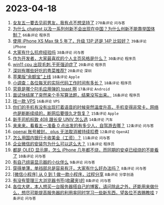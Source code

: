 # 2023-04-18

1. [女友五一要去见前男友，我有点不想坚持了](https://www.v2ex.com/t/933324) `270条评论` `问与答`
1. [为什么 chatgpt 以及一系列创新不会出现在中国？为什么创新不能靠举国体制？](https://www.v2ex.com/t/933384) `66条评论` `程序员`
1. [使用 iPhone XS Max 快 5 年了，升级 13P 还是 14P 比较好？](https://www.v2ex.com/t/933339) `39条评论` `iPhone`
1. [大家有什么抗痘经验吗](https://www.v2ex.com/t/933376) `38条评论` `问与答`
1. [作为开发者，大家最喜欢的个人主页风格是什么？](https://www.v2ex.com/t/933373) `30条评论` `程序员`
1. [win11 cpu 出现毛刺.干死强迫症了](https://www.v2ex.com/t/933349) `20条评论` `程序员`
1. [深圳有哪些好吃的粤菜推荐?](https://www.v2ex.com/t/933334) `20条评论` `深圳`
1. [苹果版“余额宝”上线](https://www.v2ex.com/t/933362) `18条评论` `Apple`
1. [小调查：各位每天的实际代码工作时间有多长？](https://www.v2ex.com/t/933353) `18条评论` `程序员`
1. [究竟是哪个叼毛应用弹的 toast 啊](https://www.v2ex.com/t/933363) `17条评论` `Android`
1. [面试快结尾了突然来个手写算法题，结果没写出来。](https://www.v2ex.com/t/933344) `16条评论` `程序员`
1. [找一款 VPS](https://www.v2ex.com/t/933335) `16条评论` `VPS`
1. [你们的手机有没有出现打着语音的时候突然温度升高，手机变得非常卡，网络也是断断续续的，断网后要很久才恢复？](https://www.v2ex.com/t/933330) `15条评论` `Apple`
1. [新手司机标致 408 跟长安 UNIV 怎么选](https://www.v2ex.com/t/933380) `14条评论` `汽车`
1. [来来来，看看五一准备 0 点出发的有多少人，自驾游去哪？](https://www.v2ex.com/t/933392) `12条评论` `问与答`
1. [openai 账号被封， plus 无法取消被持续扣费](https://www.v2ex.com/t/933387) `12条评论` `OpenAI`
1. [怎么用国内银行卡收美金（工资）？](https://www.v2ex.com/t/933391) `11条评论` `问与答`
1. [企业微信的安装包为什么可以这么大？](https://www.v2ex.com/t/933345) `11条评论` `程序员`
1. [都是 OLED 显示屏，怎么 iPhone 几年都不烧，而同期的安卓已经烧的不能看了](https://www.v2ex.com/t/933355) `10条评论` `问与答`
1. [有自己组装显示器的小伙伴么](https://www.v2ex.com/t/933351) `9条评论` `问与答`
1. [穿得单薄，单裆部总是容易有汗，大家有什么好办法吗？](https://www.v2ex.com/t/933388) `8条评论` `问与答`
1. [[微信小程序] 从 0 到 1 做一款小程序，过程分享](https://www.v2ex.com/t/933383) `8条评论` `分享创造`
1. [有没有管理三大浏览器书签(收藏夹)的](https://www.v2ex.com/t/933332) `8条评论` `问与答`
1. [各位大佬，本人想买一台服务器搭自己的博客，请问除此之外，还能用来做什么，想尽可能提高服务器的利用率同时学习一些新东西，望各位不吝赐教哇](https://www.v2ex.com/t/933407) `7条评论` `问与答`
